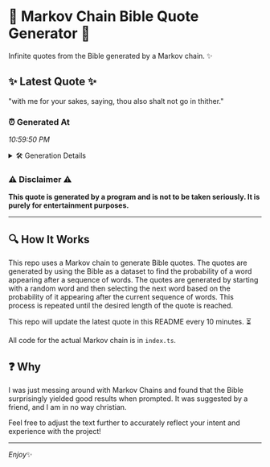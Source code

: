 # 📖 Markov Chain Bible Quote Generator 📖

Infinite quotes from the Bible generated by a Markov chain. ✨

## ✨ Latest Quote ✨
"with me for your sakes, saying, thou also shalt not go in thither."

### ⏰ Generated At
*10:59:50 PM*

<details>
    <summary>🛠️ Generation Details</summary>
    <p>
        <strong>🌱 Seed:</strong> with<br>
        <strong>🔄 Iterations:</strong> 12<br>
        <strong>📜 Context History:</strong><br>[ with ]: me<br>[ with, me ]: for<br>[ with, me, for ]: your<br>[ with, me, for, your ]: sakes,<br>[ with, me, for, your, sakes, ]: saying,<br>[ with, me, for, your, sakes,, saying, ]: thou<br>[ me, for, your, sakes,, saying,, thou ]: also<br>[ for, your, sakes,, saying,, thou, also ]: shalt<br>[ your, sakes,, saying,, thou, also, shalt ]: not<br>[ sakes,, saying,, thou, also, shalt, not ]: go<br>[ saying,, thou, also, shalt, not, go ]: in<br>[ thou, also, shalt, not, go, in ]: thither.<br>
    </p>
</details>

### ⚠️ Disclaimer ⚠️
**This quote is generated by a program and is not to be taken seriously. It is purely for entertainment purposes.**

---

## 🔍 How It Works

This repo uses a Markov chain to generate Bible quotes. The quotes are generated by using the Bible as a dataset to find the probability of a word appearing after a sequence of words. The quotes are generated by starting with a random word and then selecting the next word based on the probability of it appearing after the current sequence of words. This process is repeated until the desired length of the quote is reached.

This repo will update the latest quote in this README every 10 minutes. ⏳

All code for the actual Markov chain is in `index.ts`.

## ❓ Why

I was just messing around with Markov Chains and found that the Bible surprisingly yielded good results when prompted. 
It was suggested by a friend, and I am in no way christian.

Feel free to adjust the text further to accurately reflect your intent and experience with the project!

---

*Enjoy*✨
